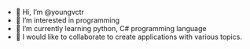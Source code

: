 - 👋 Hi, I’m @youngvctr
- 👀 I’m interested in programming
- 🌱 I’m currently learning python, C# programming language
- 💞️ I would like to collaborate to create applications with various topics.
<!---
youngvctr/youngvctr is a ✨ special ✨ repository because its `README.md` (this file) appears on your GitHub profile.
You can click the Preview link to take a look at your changes.
--->
